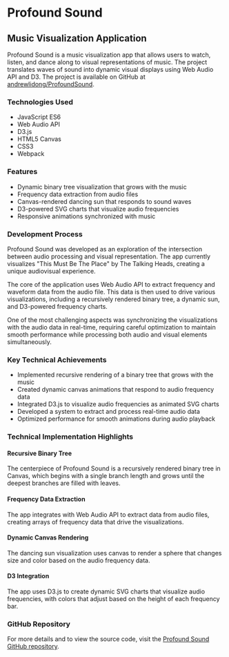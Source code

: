 # Profound Sound

## Music Visualization Application

Profound Sound is a music visualization app that allows users to watch, listen, and dance along to visual representations of music. The project translates waves of sound into dynamic visual displays using Web Audio API and D3. The project is available on GitHub at [andrewlidong/ProfoundSound](https://github.com/andrewlidong/ProfoundSound).

### Technologies Used
- JavaScript ES6
- Web Audio API
- D3.js
- HTML5 Canvas
- CSS3
- Webpack

### Features
- Dynamic binary tree visualization that grows with the music
- Frequency data extraction from audio files
- Canvas-rendered dancing sun that responds to sound waves
- D3-powered SVG charts that visualize audio frequencies
- Responsive animations synchronized with music

### Development Process
Profound Sound was developed as an exploration of the intersection between audio processing and visual representation. The app currently visualizes "This Must Be The Place" by The Talking Heads, creating a unique audiovisual experience.

The core of the application uses Web Audio API to extract frequency and waveform data from the audio file. This data is then used to drive various visualizations, including a recursively rendered binary tree, a dynamic sun, and D3-powered frequency charts.

One of the most challenging aspects was synchronizing the visualizations with the audio data in real-time, requiring careful optimization to maintain smooth performance while processing both audio and visual elements simultaneously.

### Key Technical Achievements
- Implemented recursive rendering of a binary tree that grows with the music
- Created dynamic canvas animations that respond to audio frequency data
- Integrated D3.js to visualize audio frequencies as animated SVG charts
- Developed a system to extract and process real-time audio data
- Optimized performance for smooth animations during audio playback

### Technical Implementation Highlights

#### Recursive Binary Tree
The centerpiece of Profound Sound is a recursively rendered binary tree in Canvas, which begins with a single branch length and grows until the deepest branches are filled with leaves.

#### Frequency Data Extraction
The app integrates with Web Audio API to extract data from audio files, creating arrays of frequency data that drive the visualizations.

#### Dynamic Canvas Rendering
The dancing sun visualization uses canvas to render a sphere that changes size and color based on the audio frequency data.

#### D3 Integration
The app uses D3.js to create dynamic SVG charts that visualize audio frequencies, with colors that adjust based on the height of each frequency bar.

### GitHub Repository
For more details and to view the source code, visit the [Profound Sound GitHub repository](https://github.com/andrewlidong/ProfoundSound). 